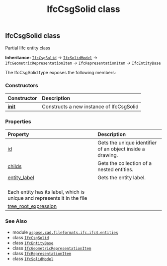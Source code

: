 ﻿---
title: IfcCsgSolid class
second_title: Aspose.CAD for Python via .NET API References
description: 
type: docs
weight: 1570
url: /python-net/aspose.cad.fileformats.ifc.ifc4.entities/ifccsgsolid/
is_root: false
---

## IfcCsgSolid class

Partial IIfc entity class



**Inheritance:** [`IfcCsgSolid`](/cad/python-net/aspose.cad.fileformats.ifc.ifc4.entities/ifccsgsolid) → 
[`IfcSolidModel`](/cad/python-net/aspose.cad.fileformats.ifc.ifc4.entities/ifcsolidmodel) → 
[`IfcGeometricRepresentationItem`](/cad/python-net/aspose.cad.fileformats.ifc.ifc4.entities/ifcgeometricrepresentationitem) → 
[`IfcRepresentationItem`](/cad/python-net/aspose.cad.fileformats.ifc.ifc4.entities/ifcrepresentationitem) → 
[`IfcEntityBase`](/cad/python-net/aspose.cad.fileformats.ifc/ifcentitybase)



The IfcCsgSolid type exposes the following members:

### Constructors
| Constructor | Description |
| :- | :- |
| [__init__](/cad/python-net/aspose.cad.fileformats.ifc.ifc4.entities/ifccsgsolid/__init__/#) | Constructs a new instance of IfcCsgSolid |


### Properties
| Property | Description |
| :- | :- |
| [id](/cad/python-net/aspose.cad.fileformats.ifc.ifc4.entities/ifccsgsolid/id) | Gets the unique identifier of an object inside a drawing. |
| [childs](/cad/python-net/aspose.cad.fileformats.ifc.ifc4.entities/ifccsgsolid/childs) | Gets the collection of a nested entities. |
| [entity_label](/cad/python-net/aspose.cad.fileformats.ifc.ifc4.entities/ifccsgsolid/entity_label) | Gets the entity label.<br/>Each entity has its label, which is unique and represents it in the file |
| [tree_root_expression](/cad/python-net/aspose.cad.fileformats.ifc.ifc4.entities/ifccsgsolid/tree_root_expression) |  |



### See Also
* module [`aspose.cad.fileformats.ifc.ifc4.entities`](..)
* class [`IfcCsgSolid`](/cad/python-net/aspose.cad.fileformats.ifc.ifc4.entities/ifccsgsolid)
* class [`IfcEntityBase`](/cad/python-net/aspose.cad.fileformats.ifc/ifcentitybase)
* class [`IfcGeometricRepresentationItem`](/cad/python-net/aspose.cad.fileformats.ifc.ifc4.entities/ifcgeometricrepresentationitem)
* class [`IfcRepresentationItem`](/cad/python-net/aspose.cad.fileformats.ifc.ifc4.entities/ifcrepresentationitem)
* class [`IfcSolidModel`](/cad/python-net/aspose.cad.fileformats.ifc.ifc4.entities/ifcsolidmodel)
